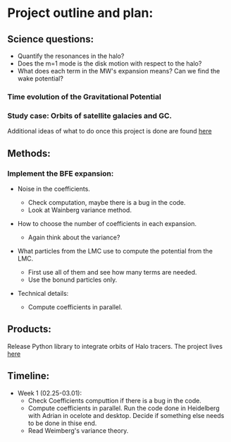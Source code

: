 # Project outline and plan:


## Science questions:

- Quantify the resonances in the halo?
- Does the m=1 mode is the disk motion with respect to the halo?
- What does each term in the MW's expansion means? Can we find the wake potential?


### Time evolution of the Gravitational Potential

### Study case: Orbits of satellite galacies and GC.

Additional ideas of what to do once this project is done are found [here](https://github.com/jngaravitoc/MW-LMC-SCF/blob/master/ideas.md)


## Methods:

### Implement the BFE expansion:

 - Noise in the coefficients.
    - Check computation, maybe there is a bug in the code.
    - Look at Wainberg variance method.
    
 - How to choose the number of coefficients in each expansion.
    - Again think about the variance?
    
 - What particles from the LMC use to compute the potential from the LMC.
    - First use all of them and see how many terms are needed.
    - Use the bonund particles only.

 - Technical details:
    - Compute coefficients in parallel. 

## Products:

Release Python library to integrate orbits of Halo tracers.
The project lives [here](https://github.com/jngaravitoc/BFE_integrator)

## Timeline: 
  - Week 1 (02.25-03.01): 
    - Check Coefficients computtion if there is a bug in the code.
    - Compute coefficients in parallel. Run the code done in Heidelberg with Adrian in ocelote and desktop. Decide if something else needs to be done in thise end.
    - Read Weimberg's variance theory.
   



